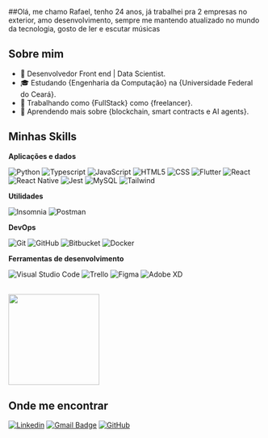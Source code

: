 ##Olá, me chamo Rafael, tenho 24 anos, já trabalhei pra 2 empresas no exterior, amo desenvolvimento, sempre me mantendo atualizado no mundo da tecnologia, gosto de ler e escutar músicas

## Sobre mim

- 🤔 Desenvolvedor Front end | Data Scientist.
- 🎓 Estudando {Engenharia da Computação} na {Universidade Federal do Ceará}.
- 💼 Trabalhando como {FullStack} como {freelancer}.
- 🌱 Aprendendo mais sobre {blockchain, smart contracts e AI agents}.

## Minhas Skills

**Aplicações e dados**

![Python](https://img.shields.io/badge/Python-14354C?style=for-the-badge&logo=python&logoColor=white)
![Typescript](https://img.shields.io/badge/TypeScript-007ACC?style=for-the-badge&logo=typescript&logoColor=white)
![JavaScript](https://img.shields.io/badge/-JavaScript-333333?style=flat&logo=javascript)
![HTML5](https://img.shields.io/badge/-HTML5-333333?style=flat&logo=HTML5)
![CSS](https://img.shields.io/badge/-CSS-333333?style=flat&logo=CSS3&logoColor=1572B6)
![Flutter](https://img.shields.io/badge/-Flutter-333333?style=flat&logo=Flutter)
![React](https://img.shields.io/badge/-React-333333?style=flat&logo=react)
![React Native](https://img.shields.io/badge/-React%20Native-333333?style=flat&logo=react)
![Jest](https://img.shields.io/badge/-Jest-333333?style=flat&logo=jest)
![MySQL](https://img.shields.io/badge/-MySQL-333333?style=flat&logo=mysql)
![Tailwind](https://img.shields.io/badge/Tailwind_CSS-38B2AC?style=for-the-badge&logo=tailwind-css&logoColor=white)


**Utilidades**

![Insomnia](https://img.shields.io/badge/-Insomnia-333333?style=flat&logo=insomnia)
![Postman](https://img.shields.io/badge/-Postman-333333?style=flat&logo=postman)

**DevOps**

![Git](https://img.shields.io/badge/-Git-333333?style=flat&logo=git)
![GitHub](https://img.shields.io/badge/-GitHub-333333?style=flat&logo=github)
![Bitbucket](https://img.shields.io/badge/-Bitbucket-333333?style=flat&logo=bitbucket)
![Docker](https://img.shields.io/badge/-Docker-333333?style=flat&logo=docker)

**Ferramentas de desenvolvimento**

![Visual Studio Code](https://img.shields.io/badge/-Visual%20Studio%20Code-333333?style=flat&logo=visual-studio-code&logoColor=007ACC)
![Trello](https://img.shields.io/badge/-Trello-333333?style=flat&logo=trello&logoColor=007ACC)
![Figma](https://img.shields.io/badge/-Figma-333333?style=flat&logo=figma&logoColor=007ACC)
![Adobe XD](https://img.shields.io/badge/-Adobe%20XD-333333?style=flat&logo=adobe-xd&logoColor=007ACC)

<br/>

<a href="https://github.com/RafaelBHMendes" title="Perfil do Rafael">
  <img height="180em" src="https://github-readme-stats.vercel.app/api?username=RafaelBHMendes&theme=dracula&show_icons=true" />
</a>

## Onde me encontrar

[![Linkedin](https://img.shields.io/badge/-username-blue?style=flat-square&logo=Linkedin&logoColor=white&link=https://www.linkedin.com/in/rafael-mendes-11118215a/)](https://www.linkedin.com/in/rafael-mendes-11118215a/)
[![Gmail Badge](https://img.shields.io/badge/-rafaelbemvindo18@gmail.com-006bed?style=flat-square&logo=Gmail&logoColor=white&link=mailto:SEU-EMAIL)](mailto:rafaelbemvindo18@gmail.com)
[![GitHub](https://img.shields.io/github/followers/RafaelBHMendes?label=follow&style=social)](https://github.com/RafaelBHMendes)
